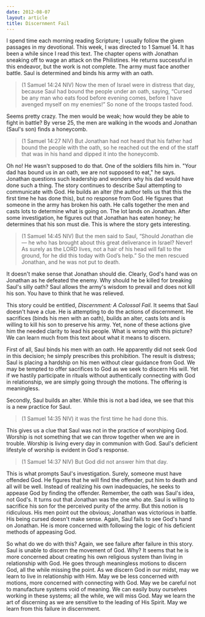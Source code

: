 ```yaml
---
date: 2012-08-07
layout: article
title: Discernment Fail
---
```


I spend time each morning reading Scripture; I usually follow the given passages in my devotional. This week, I was directed to 1 Samuel 14. It has been a while since I read this text. The chapter opens with Jonathan sneaking off to wage an attack on the Philistines. He returns successful in this endeavor, but the work is not complete. The army must face another battle. Saul is determined and binds his army with an oath.



>(1 Samuel 14:24 NIV) Now the men of Israel were in distress that day, because Saul had bound the people under an oath, saying, “Cursed be any man who eats food before evening comes, before I have avenged myself on my enemies!” So none of the troops tasted food.

Seems pretty crazy. The men would be weak; how would they be able to fight in battle? By verse 25, the men are walking in the woods and Jonathan (Saul's son) finds a honeycomb.

>(1 Samuel 14:27 NIV) But Jonathan had not heard that his father had bound the people with the oath, so he reached out the end of the staff that was in his hand and dipped it into the honeycomb.

Oh no! He wasn't supposed to do that. One of the soldiers fills him in. "Your dad has bound us in an oath, we are not supposed to eat," he says. Jonathan questions such leadership and wonders why his dad would have done such a thing. The story continues to describe Saul attempting to communicate with God. He builds an alter (the author tells us that this the first time he has done this), but no response from God. He figures that someone in the army has broken his oath. He calls together the men and casts lots to determine what is going on. The lot lands on Jonathan. After some investigation, he figures out that Jonathan has eaten honey; he determines that his son must die. This is where the story gets interesting.

>(1 Samuel 14:45 NIV) But the men said to Saul, “Should Jonathan die — he who has brought about this great deliverance in Israel? Never! As surely as the LORD lives, not a hair of his head will fall to the ground, for he did this today with God’s help.” So the men rescued Jonathan, and he was not put to death. 

It doesn't make sense that Jonathan should die. Clearly, God's hand was on Jonathan as he defeated the enemy. Why should he be killed for breaking Saul's silly oath? Saul allows the army's wisdom to prevail and does not kill his son. You have to think that he was relieved.  

This story could be entitled, *Discernment: A Colossal Fail*. It seems that Saul doesn't have a clue. He is attempting to do the actions of discernment. He sacrifices (binds his men with an oath), builds an alter, casts lots and is willing to kill his son to preserve his army. Yet, none of these actions give him the needed clarity to lead his people. What is wrong with this picture? We can learn much from this text about what it means to discern.

First of all, Saul binds his men with an oath. He apparently did not seek God in this decision; he simply prescribes this prohibition. The result is distress; Saul is placing a hardship on his men without clear guidance from God. We may be tempted to offer sacrifices to God as we seek to discern His will. Yet if we hastily participate in rituals without authentically connecting with God in relationship, we are simply going through the motions. The offering is meaningless.

Secondly, Saul builds an alter. While this is not a bad idea, we see that this is a new practice for Saul. 

>(1 Samuel 14:35 NIV) it was the first time he had done this.

This gives us a clue that Saul was not in the practice of worshiping God. Worship is not something that we can throw together when we are in trouble. Worship is living every day in communion with God. Saul's deficient lifestyle of worship is evident in God's response. 

>(1 Samuel 14:37 NIV) But God did not answer him that day.

This is what prompts Saul's investigation. Surely, someone must have offended God. He figures that he will find the offender, put him to death and all will be well. Instead of realizing his own inadequacies, he seeks to appease God by finding the offender. Remember, the oath was Saul's idea, not God's. It turns out that Jonathan was the one who ate. Saul is willing to sacrifice his son for the perceived purity of the army. But this notion is ridiculous. His men point out the obvious; Jonathan was victorious in battle. His being cursed doesn't make sense. Again, Saul fails to see God's hand on Jonathan. He is more concerned with following the logic of his deficient methods of appeasing God.

So what do we do with this? Again, we see failure after failure in this story. Saul is unable to discern the movement of God. Why? It seems that he is more concerned about creating his own religious system than living in relationship with God. He goes through meaningless motions to discern God, all the while missing the point. As we discern God in our midst, may we learn to live in relationship with Him. May we be less concerned with motions, more concerned with connecting with God. May we be careful not to manufacture systems void of meaning. We can easily busy ourselves working in these systems; all the while, we will miss God. May we learn the art of discerning as we are sensitive to the leading of His Spirit. May we learn from this failure in discernment.
